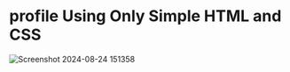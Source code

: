 # profile  Using Only Simple HTML and CSS  

![Screenshot 2024-08-24 151358](https://github.com/user-attachments/assets/8d3380ea-ae16-473b-9b45-adaa256ea74a)

